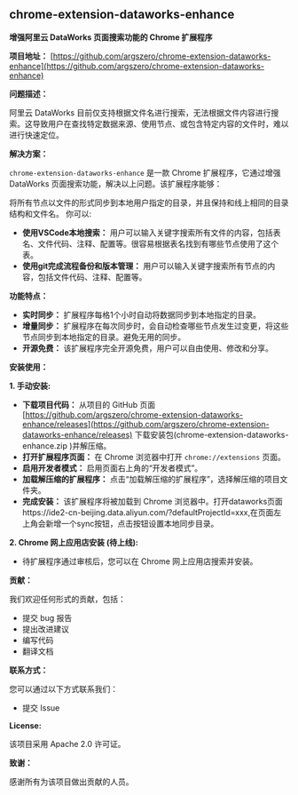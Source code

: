 ## chrome-extension-dataworks-enhance

**增强阿里云 DataWorks 页面搜索功能的 Chrome 扩展程序**

**项目地址：** [https://github.com/argszero/chrome-extension-dataworks-enhance](https://github.com/argszero/chrome-extension-dataworks-enhance)

**问题描述：**

阿里云 DataWorks 目前仅支持根据文件名进行搜索，无法根据文件内容进行搜索。这导致用户在查找特定数据来源、使用节点、或包含特定内容的文件时，难以进行快速定位。

**解决方案：**

`chrome-extension-dataworks-enhance` 是一款 Chrome 扩展程序，它通过增强 DataWorks 页面搜索功能，解决以上问题。该扩展程序能够：

将所有节点以文件的形式同步到本地用户指定的目录，并且保持和线上相同的目录结构和文件名。
你可以:
* **使用VSCode本地搜索：** 用户可以输入关键字搜索所有文件的内容，包括表名、文件代码、注释、配置等。很容易根据表名找到有哪些节点使用了这个表。
* **使用git完成流程备份和版本管理：** 用户可以输入关键字搜索所有节点的内容，包括文件代码、注释、配置等。

**功能特点：**

* **实时同步：** 扩展程序每格1个小时自动将数据同步到本地指定的目录。
* **增量同步：** 扩展程序在每次同步时，会自动检查哪些节点发生过变更，将这些节点同步到本地指定的目录。避免无用的同步。
* **开源免费：** 该扩展程序完全开源免费，用户可以自由使用、修改和分享。

**安装使用：**

**1. 手动安装:**

* **下载项目代码：**  从项目的 GitHub 页面 [https://github.com/argszero/chrome-extension-dataworks-enhance/releases](https://github.com/argszero/chrome-extension-dataworks-enhance/releases)  下载安装包(chrome-extension-dataworks-enhance.zip
)并解压缩。
* **打开扩展程序页面：** 在 Chrome 浏览器中打开 `chrome://extensions` 页面。
* **启用开发者模式：**  启用页面右上角的“开发者模式”。
* **加载解压缩的扩展程序：** 点击“加载解压缩的扩展程序”，选择解压缩的项目文件夹。
* **完成安装：** 该扩展程序将被加载到 Chrome 浏览器中。打开dataworks页面https://ide2-cn-beijing.data.aliyun.com/?defaultProjectId=xxx,在页面左上角会新增一个sync按钮，点击按钮设置本地同步目录。

**2.  Chrome 网上应用店安装 (待上线):**

*  待扩展程序通过审核后，您可以在 Chrome 网上应用店搜索并安装。

**贡献：**

我们欢迎任何形式的贡献，包括：

* 提交 bug 报告
* 提出改进建议
* 编写代码
* 翻译文档

**联系方式：**

您可以通过以下方式联系我们：

* 提交 Issue

**License:**

该项目采用 Apache 2.0 许可证。

**致谢：**

感谢所有为该项目做出贡献的人员。



